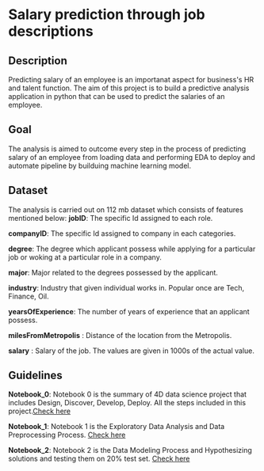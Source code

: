 # Salary prediction through job descriptions
## Description
Predicting salary of an employee is an importanat aspect for business's HR and talent function. The aim of this project is to build a predictive analysis application in python that can be used to predict the salaries of an employee.

## Goal
The analysis is aimed to outcome every step in the process of predicting salary of an employee from loading data and performing EDA to deploy and automate pipeline by builduing machine learning model.

## Dataset
The analysis is carried out on 112 mb dataset which consists of features mentioned below:
**jobID**: The specific Id assigned to each role.

**companyID**: The specific Id assigned to company in each categories.

**degree**: The degree which applicant possess while applying for a particular job or woking at a particular role in a company.

**major**: Major related to the degrees possessed by the applicant.

**industry**: Industry that given individual works in. Popular once are Tech, Finance, Oil.

**yearsOfExperience**: The number of years of experience that an applicant possess.

**milesFromMetropolis** : Distance of the location from the Metropolis.

**salary** : Salary of the job. The values are given in 1000s of the actual value.

## Guidelines

**Notebook_0**: Notebook 0 is the summary of 4D data science project that includes Design, Discover, Develop, Deploy. All the steps included in this project.[Check here](https://github.com/moni2096/Salary-prediction-through-job-descriptions/blob/master/0_Summary_DS_Project.ipynb)

**Notebook_1**: Notebook 1 is the Exploratory Data Analysis and Data Preprocessing Process. [Check here](https://github.com/moni2096/Salary-prediction-through-job-descriptions/blob/master/1_Define_EDA.ipynb)

**Notebook_2**: Notebook 2 is the Data Modeling Process and Hypothesizing solutions and testing them on 20% test set. [Check here](https://github.com/moni2096/Salary-prediction-through-job-descriptions/blob/master/2_Data_Modeling.ipynb)





